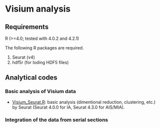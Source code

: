# Visium analysis

## Requirements
R (>=4.0; tested with 4.0.2 and 4.2.1)

The following R packages are required.
1. Seurat (v4)
2. hdf5r (for loding HDF5 files)

## Analytical codes
### Basic analysis of Visium data  
- [Visium_Seurat.R](./Visium_Seurat.R): basic analysis (dimentional reduction, clustering, etc.) by Seurat (Seurat 4.0.0 for IA, Seurat 4.3.0 for AIS/MIA).

### Integration of the data from serial sections 
